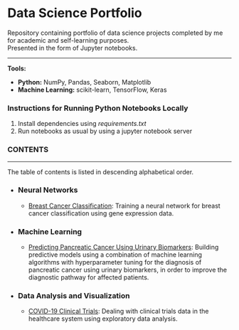# Data Science Portfolio

Repository containing portfolio of data science projects completed by me for academic and self-learning purposes.<br> 
Presented in the form of Jupyter notebooks.
<hr>

**Tools:**

 - **Python:** NumPy, Pandas, Seaborn, Matplotlib
 - **Machine Learning:** scikit-learn, TensorFlow, Keras

### Instructions for Running Python Notebooks Locally

1. Install dependencies using *requirements.txt* <br>
2. Run notebooks as usual by using a jupyter notebook server

### CONTENTS
<hr>

The table of contents is listed in descending alphabetical order. 

 - ### Neural Networks <br> 

     - [Breast Cancer Classification](https://github.com/arjeta-rushiti/data-science-portfolio/tree/main/breast_cancer_gene_expression): Training a neural network for breast cancer classification using gene expression data.
     
 - ### Machine Learning <br>
 
     - [Predicting Pancreatic Cancer Using Urinary Biomarkers](https://github.com/arjeta-rushiti/data-science-portfolio/tree/main/pancreatic_cancer_urinary_biomarkers): Building predictive models using a combination of machine learning algorithms with hyperparameter tuning for the diagnosis of pancreatic cancer using urinary biomarkers, in order to improve the diagnostic pathway for affected patients.

 - ### Data Analysis and Visualization <br> 
 
      - [COVID-19 Clinical Trials](https://github.com/arjeta-rushiti/data-science-portfolio/tree/main/covid19_clinical_trials): Dealing with clinical trials data in the healthcare system using exploratory data analysis.
